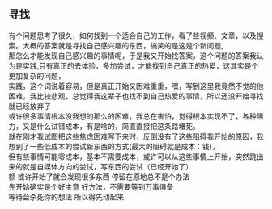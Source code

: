 ## 寻找

有个问题思考了很久，如何找到一个适合自己的工作，看了些视频、文章，以及搜索。大概的答案就是寻找自己感兴趣的东西，搞笑的是这是个新问题,  
那怎么才能发现自己感兴趣的事情呢，于是我又开始找答案，这个问题的答案我认为是实践,只有真正的去体验，多加尝试，才能找到自己真正的热爱，这其实是个更加复杂的问题，  
实践，这个词说着容易，但是真正开始又困难重重，嘿，写到这里我竟然不觉的他困难，我比较悲观，总觉得我这辈子也找不到自己热爱的事情，所以还没开始寻找就已经放弃了  
或许很多事情根本没我想的那么的困难，我总在害怕，觉得根本实现不了，各种阻力，又是什么试错成本，有是啥的，简直直接把这条路堵死。  
就在刚才我试图把这些焦虑困难写下来时，反倒没有了这些阻碍我开始的原因，我想到了一些低成本的尝试新东西的方式(最大的阻碍就是成本：钱)，  
但有些事情可能零成本，基本不需要成本，或许可以从这些事情上开始，突然跳出来的就是自媒体方向的尝试，写东西的尝试（已经开始了）  
额 或许开始了就会发现很多东西 停留在原地总不是个办法  
先开始确实是个好主意 好方法，不需要等到万事俱备  
等待会杀死你的想法 所以得先动起来  
